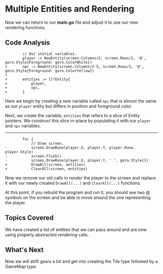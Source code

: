 # Multiple Entities and Rendering
Now we can return to our **main.go** file and adjust it to use our new rendering functions.

## Code Analysis

```
		// Our initial variables.
		player := NewEntity(screen.Columns/2, screen.Rows/2, '@', goro.Style{Foreground: goro.ColorWhite})
+		npc := NewEntity(screen.Columns/2-5, screen.Rows/2, '@', goro.Style{Foreground: goro.ColorYellow})
+
+		entities := []*Entity{
+			player,
+			npc,
+		}
```
Here we begin by creating a new variable called `npc` that is almost the same as our `player` entity but differs in position and foreground color.

Next, we create the variable, `entities` that refers to a slice of Entity pointers. We construct this slice in-place by populating it with our `player` and `npc` variables.

---
```
		for {
			// Draw screen.
-			screen.DrawRune(player.X, player.Y, player.Rune, player.Style)
-			screen.Flush()
-			screen.DrawRune(player.X, player.Y, ' ', goro.Style{})
+			DrawAll(screen, entities)
+			ClearAll(screen, entities)
```
Now we remove our old calls to render the player to the screen and replace it with our newly created `DrawAll(...)` and `ClearAll(...)` functions.

At this point, if you rebuild the program and run it, you should see two @ symbols on the screen and be able to move around the one representing the player.

## Topics Covered
We have created a list of entities that we can pass around and are now using properly abstracted rendering calls.

## What's Next
Now we will shift gears a bit and get into creating the Tile type followed by a GameMap type.
